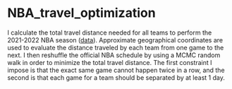 # NBA_travel_optimization

I calculate the total travel distance needed for all teams to perform the 2021-2022 NBA season ([data](https://www.basketball-reference.com/leagues/NBA_2022_games.html)). Approximate geographical coordinates are used to evaluate the distance traveled by each team from one game to the next. I then reshuffle the official NBA schedule by using a MCMC random walk in order to minimize the total travel distance. The first constraint I impose is that the exact same game cannot happen twice in a row, and the second is that each game for a team should be separated by at least 1 day. 